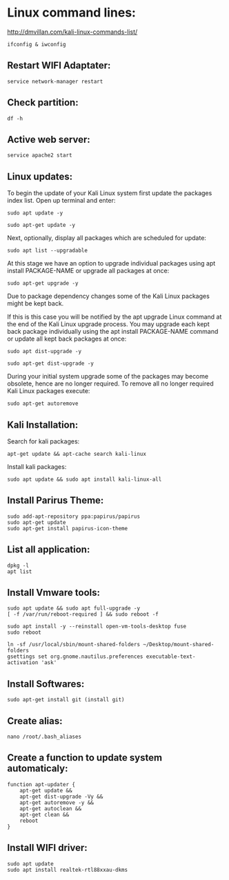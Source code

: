# Linux command lines:

http://dmvillan.com/kali-linux-commands-list/

	ifconfig & iwconfig

## Restart WIFI Adaptater:

	service network-manager restart

## Check partition:

	df -h

## Active web server:

	service apache2 start 

## Linux updates:

To begin the update of your Kali Linux system first update the packages index list. Open up terminal and enter:

	sudo apt update -y

	sudo apt-get update -y
	
Next, optionally, display all packages which are scheduled for update:

	sudo apt list --upgradable

At this stage we have an option to upgrade individual packages using apt install PACKAGE-NAME or upgrade all packages at once:

	sudo apt-get upgrade -y

Due to package dependency changes some of the Kali Linux packages might be kept back. 

If this is this case you will be notified by the apt upgrade Linux command at the end of the Kali Linux upgrade process. You may upgrade each kept back package individually using the apt install PACKAGE-NAME command or update all kept back packages at once:

	sudo apt dist-upgrade -y

	sudo apt-get dist-upgrade -y

During your initial system upgrade some of the packages may become obsolete, hence are no longer required. To remove all no longer required Kali Linux packages execute:
	
	sudo apt-get autoremove

## Kali Installation:

Search for kali packages:

	apt-get update && apt-cache search kali-linux

Install kali packages:

	sudo apt update && sudo apt install kali-linux-all

## Install Parirus Theme:

	sudo add-apt-repository ppa:papirus/papirus
	sudo apt-get update
	sudo apt-get install papirus-icon-theme

## List all application:

	dpkg -l
	apt list

## Install Vmware tools:

	sudo apt update && sudo apt full-upgrade -y
	[ -f /var/run/reboot-required ] && sudo reboot -f

	sudo apt install -y --reinstall open-vm-tools-desktop fuse
	sudo reboot

	ln -sf /usr/local/sbin/mount-shared-folders ~/Desktop/mount-shared-folders
	gsettings set org.gnome.nautilus.preferences executable-text-activation 'ask'

## Install Softwares:

	sudo apt-get install git (install git)

## Create alias:

	nano /root/.bash_aliases

## Create a function to update system automaticaly:

	function apt-updater {
		apt-get update &&
		apt-get dist-upgrade -Vy &&
		apt-get autoremove -y &&
		apt-get autoclean &&
		apt-get clean &&
		reboot
	}
	
## Install WIFI driver:

	sudo apt update
	sudo apt install realtek-rtl88xxau-dkms
